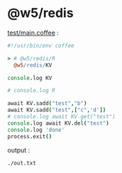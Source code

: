 [‼️]: ✏️README.mdt

# @w5/redis

[test/main.coffee](./test/main.coffee) :

```coffee
#!/usr/bin/env coffee

> # @w5/redis/R
  @w5/redis/KV

console.log KV

# console.log R

await KV.sadd("test","b")
await KV.sadd("test",["c",'d'])
# console.log await KV.get("test")
console.log await KV.del("test")
console.log 'done'
process.exit()
```

output :

```
./out.txt
```
